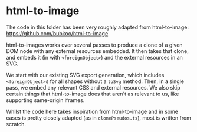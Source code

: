 # html-to-image

The code in this folder has been very roughly adapted from html-to-image:
https://github.com/bubkoo/html-to-image

html-to-images works over several passes to produce a clone of a given DOM node with any external
resources embedded. It then takes that clone, and embeds it (in with `<foreignObject>`) and the
external resources in an SVG.

We start with our existing SVG export generation, which includes `<foreignObject>`s for all shapes
without a `toSvg` method. Then, in a single pass, we embed any relevant CSS and external resources.
We also skip certain things that html-to-image does that aren't as relevant to us, like supporting
same-origin iframes.

Whilst the code here takes inspiration from html-to-image and in some cases is pretty closely
adapted (as in `clonePseudos.ts`), most is written from scratch.
